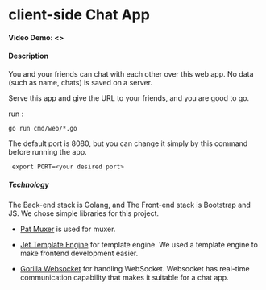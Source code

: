 
# client-side Chat App

#### Video Demo: <>

#### Description

You and your friends can chat with each other over this web app. No data (such as name, chats) is saved on a server.

  

Serve this app and give the URL to your friends, and you are good to go.

  
  

run :

` go run cmd/web/*.go `

  

The default port is 8080, but you can change it simply by this command before running the app.

  
  

` export PORT=<your desired port>`

  

##### Technology

The Back-end stack is Golang, and The Front-end stack is Bootstrap and JS.
We chose simple libraries for this project.

- [Pat Muxer](github.com/bmizerany/pat) is used for muxer.

- [Jet Template Engine](github.com/CloudyKit/jet/v6) for template engine. We used a template engine to make frontend development easier.

- [Gorilla Websocket](github.com/gorilla/websocket) for handling WebSocket. Websocket has real-time communication capability that makes it suitable for a chat app.